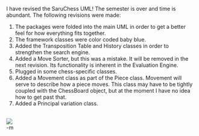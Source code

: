 I have revised the SaruChess UML!  The semester is over and time is abundant.  The following revisions were made:<BR> <OL> <LI>The packages were folded into the main UML in order to get a better feel for how everything fits together.</LI> <LI>The framework classes were color coded baby blue.</LI> <LI>Added the Transposition Table and History classes in order to strengthen the search engine.</LI> <LI>Added a Move Sorter, but this was a mistake.  It will be removed in the next revision.  Its functionality is inherent in the Evaluation Engine.</LI> <LI>Plugged in some chess-specific classes.</LI> <LI>Added a Movement class as part of the Piece class. Movement will serve to describe how a piece moves.  This class may have to be tightly coupled with the ChessBoard object, but at the moment I have no idea how to get past that.</LI> <LI>Added a Principal variation class.</LI> </OL> <BR> <IMG SRC="./images/GameFramework_rev1.gif"><BR> -m
